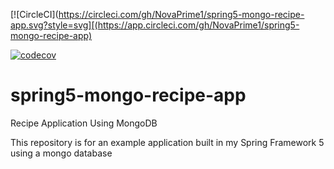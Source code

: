 [![CircleCI](https://circleci.com/gh/NovaPrime1/spring5-mongo-recipe-app.svg?style=svg][(https://app.circleci.com/gh/NovaPrime1/spring5-mongo-recipe-app)

[![codecov](https://codecov.io/gh/NovaPrime1/spring5-mongo-recipe-app/branch/master/graph/badge.svg)](https://app.circleci.com/pipelines/github/NovaPrime1/spring5-mongo-recipe-app)

# spring5-mongo-recipe-app
Recipe Application Using MongoDB

This repository is for an example application built in my Spring Framework 5 using a mongo database

